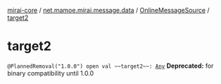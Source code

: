 [mirai-core](../../index.md) / [net.mamoe.mirai.message.data](../index.md) / [OnlineMessageSource](index.md) / [target2](./target2.md)

# target2

`@PlannedRemoval("1.0.0") open val ~~target2~~: `[`Any`](https://kotlinlang.org/api/latest/jvm/stdlib/kotlin/-any/index.html)
**Deprecated:** for binary compatibility until 1.0.0

